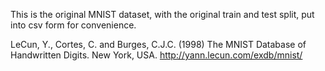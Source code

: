 This is the original MNIST dataset, with the original train and test split, put into csv form for convenience.

LeCun, Y., Cortes, C. and Burges, C.J.C. (1998) The MNIST Database of Handwritten Digits. New York, USA. http://yann.lecun.com/exdb/mnist/ 
